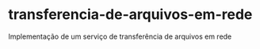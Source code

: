 # transferencia-de-arquivos-em-rede
 Implementação de um serviço de transferência de arquivos em rede
